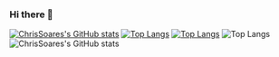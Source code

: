 ### Hi there 👋
[![ChrisSoares's GitHub stats](https://github-readme-stats.vercel.app/api?username=chrissoares)](https://github.com/anuraghazra/github-readme-stats)
[![Top Langs](https://github-readme-stats.vercel.app/api/top-langs/?username=chrissoares)](https://github.com/anuraghazra/github-readme-stats)
[![Top Langs](https://github-readme-stats.vercel.app/api/top-langs/?username=chrissoares&layout=donut-vertical)](https://github.com/anuraghazra/github-readme-stats)
![Top Langs](https://github-readme-stats.vercel.app/api/top-langs/?username=chrissoares&layout=compact)
![ChrisSoares's GitHub stats](https://github-readme-stats.vercel.app/api?username=chrissoares&show_icons=true&theme=tokyonight )
<!--
No Have [![Harlok's wakatime stats](https://github-readme-stats.vercel.app/api/wakatime?username=chrissoares)](https://github.com/anuraghazra/github-readme-stats)
**chrissoares/chrissoares** is a ✨ _special_ ✨ repository because its `README.md` (this file) appears on your GitHub profile.

Here are some ideas to get you started:

- 🔭 I’m currently working on ...
- 🌱 I’m currently learning ...
- 👯 I’m looking to collaborate on ...
- 🤔 I’m looking for help with ...
- 💬 Ask me about ...
- 📫 How to reach me: ...
- 😄 Pronouns: ...
- ⚡ Fun fact: ...
-->
